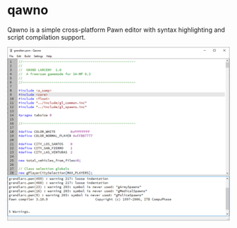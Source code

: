 qawno
=====

Qawno is a simple cross-platform Pawn editor with syntax highlighting and script compilation support.

![Screenshot](screenshot.png)
